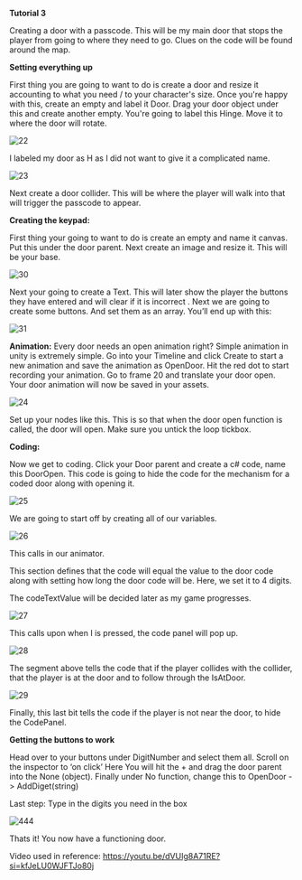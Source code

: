 **Tutorial 3** 


Creating a door with a passcode. This will be my main door that stops the player from going to where they need to go. Clues on the code will be found around the map. 



**Setting everything up**

First thing you are going to want to do is create a door and resize it accounting to what you need / to your character's size. Once you're happy with this, create an empty and label it Door. Drag your door object under this and create another empty. You're going to label this Hinge. Move it to where the door will rotate.


![22](https://github.com/BravoGeor/univerityWork/assets/146854370/edef72c7-5e05-4712-82f6-6d8596e7cd63)

I labeled my door as H as I did not want to give it a complicated name.  

![23](https://github.com/BravoGeor/univerityWork/assets/146854370/53ac495c-e461-40a3-94a5-235804e6babe)

Next create a door collider. This will be where the player will walk into that will trigger the passcode to appear. 


**Creating the keypad:** 

First thing your going to want to do is create an empty and name it canvas. Put this under the door parent. Next create an image and resize it. This will be your base.


![30](https://github.com/BravoGeor/univerityWork/assets/146854370/988678d3-c768-45b4-a6f4-562b5c1363c0)

Next your going to create a Text. This will later show the player the buttons they have entered and will clear if it is incorrect . Next we are going to create some buttons. And set them as an array. You’ll end up with this: 

![31](https://github.com/BravoGeor/univerityWork/assets/146854370/6023efb7-0327-4e8f-b73c-1aaa57092b6f)



**Animation:**
Every door needs an open animation right? Simple animation in unity is extremely simple. Go into your Timeline and click Create to start a new animation and save the animation as OpenDoor. Hit the red dot to start recording your animation. Go to frame 20 and translate your door open. Your door animation will now be saved in your assets. 



![24](https://github.com/BravoGeor/univerityWork/assets/146854370/b08e2323-c17e-4605-a71c-cd0fa7ee51ab)



Set up your nodes like this. This is so that when the door open function is called, the door will open. Make sure you untick the loop tickbox.




**Coding:** 

Now we get to coding. Click your Door parent and create a c# code, name this DoorOpen. This code is going to hide the code for the mechanism for a coded door along with opening it. 

![25](https://github.com/BravoGeor/univerityWork/assets/146854370/bafcb69e-9fc8-455f-8d41-ede4c8fd543c)


We are going to start off by creating all of our variables. 

![26](https://github.com/BravoGeor/univerityWork/assets/146854370/ea836c01-8341-4fe9-8037-ea6b452fbc17)


This calls in our animator. 




This section defines that the code will equal the value to the door code along with setting how long the door code will be. Here, we set it to 4 digits. 

The codeTextValue will be decided later as my  game progresses.

![27](https://github.com/BravoGeor/univerityWork/assets/146854370/ea3c104d-1bb1-4add-a798-1646c9255718)


This calls upon when I is pressed, the code panel will pop up.

![28](https://github.com/BravoGeor/univerityWork/assets/146854370/ddeb3193-a7f3-45fe-adcb-24fd34617288)


The segment above tells the code that if the player collides with the collider, that the player is at the door and to follow through the IsAtDoor.

![29](https://github.com/BravoGeor/univerityWork/assets/146854370/2e2e2eb3-3fcb-477b-b2da-cb25f1c0d7d9)


Finally, this last bit tells the code if the player is not near the door, to hide the CodePanel. 


**Getting the buttons to work**

Head over to your buttons under DigitNumber and select them all. Scroll on the inspector to ‘on click’ Here You will hit the + and drag the door parent into the None (object). Finally under No function, change this to OpenDoor -> AddDiget(string) 

Last step: Type in the digits you need in the box 

 ![444](https://github.com/BravoGeor/univerityWork/assets/146854370/f432f6c6-7b38-46a1-8068-20abb0348a7f)


Thats it! You now have a functioning door. 


Video used in reference: 
https://youtu.be/dVUIg8A71RE?si=kfJeLU0WJFTJo80j
